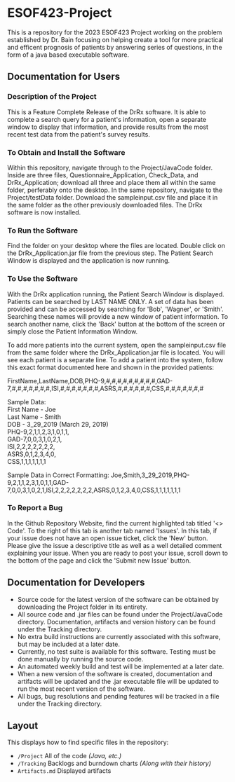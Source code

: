 # ESOF423-Project

This is a repository for the 2023 ESOF423 Project working on the problem established by Dr. Bain focusing on helping create a tool for more practical and efficent prognosis of patients by answering series of questions, in the form of a java based executable software.

## Documentation for Users
### Description of the Project
This is a Feature Complete Release of the DrRx software. It is able to complete a search query for a patient's information, open a separate window to display that information, and provide results from the most recent test data from the patient's survey results.

### To Obtain and Install the Software
Within this repository, navigate through to the Project/JavaCode folder. Inside are three files, Questionnaire_Application, Check_Data, and DrRx_Application; download all three and place them all within the same folder, perferably onto the desktop. In the same repository, navigate to the Project/testData folder. Download the sampleinput.csv file and place it in the same folder as the other previously downloaded files. The DrRx software is now installed.

### To Run the Software
Find the folder on your desktop where the files are located. Double click on the DrRx_Application.jar file from the previous step. The Patient Search Window is displayed and the application is now running. 

### To Use the Software
With the DrRx application running, the Patient Search Window is displayed. Patients can be searched by LAST NAME ONLY. A set of data has been provided and can be accessed by searching for 'Bob', 'Wagner', or 'Smith'. Searching these names will provide a new window of patient information. To search another name, click the 'Back' button at the bottom of the screen or simply close the Patient Information Window. 

To add more patients into the current system, open the sampleinput.csv file from the same folder where the DrRx_Application.jar file is located. You will see each patient is a separate line. To add a patient into the system, follow this exact format documented here and shown in the provided patients:

FirstName,LastName,DOB,PHQ-9,#,#,#,#,#,#,#,#,#,GAD-7,#,#,#,#,#,#,#,ISI,#,#,#,#,#,#,#,ASRS,#,#,#,#,#,#,CSS,#,#,#,#,#,#,#

Sample Data:  
First Name - Joe  
Last Name - Smith  
DOB - 3_29_2019 (March 29, 2019)  
PHQ-9,2,1,1,2,3,1,0,1,1,  
GAD-7,0,0,3,1,0,2,1,  
ISI,2,2,2,2,2,2,2,  
ASRS,0,1,2,3,4,0,  
CSS,1,1,1,1,1,1,1  

Sample Data in Correct Formatting:
Joe,Smith,3_29_2019,PHQ-9,2,1,1,2,3,1,0,1,1,GAD-7,0,0,3,1,0,2,1,ISI,2,2,2,2,2,2,2,ASRS,0,1,2,3,4,0,CSS,1,1,1,1,1,1,1

### To Report a Bug
In the Github Repository Website, find the current highlighted tab titled '<> Code'. To the right of this tab is another tab named 'Issues'.
In this tab, if your issue does not have an open issue ticket, click the 'New' button. Please give the issue a descriptive title as well as a well detailed comment explaining your issue.
When you are ready to post your issue, scroll down to the bottom of the page and click the 'Submit new Issue' button.

## Documentation for Developers
* Source code for the latest version of the software can be obtained by downloading the Project folder in its entirety.
* All source code and .jar files can be found under the Project/JavaCode directory. Documentation, artifacts and version history can be found under the Tracking directory.
* No extra build instructions are currently associated with this software, but may be included at a later date.
* Currently, no test suite is available for this software. Testing must be done manually by running the source code.
* An automated weekly build and test will be implemented at a later date.
* When a new version of the software is created, documentation and artifacts will be updated and the .jar executable file will be updated to run the most recent version of the software.
* All bugs, bug resolutions and pending features will be tracked in a file under the Tracking directory.

## Layout

This displays how to find specific files in the repository:

  * `/Project` All of the code *(Java, etc.)*
  * `/Tracking` Backlogs and burndown charts *(Along with their history)*
  * `Artifacts.md` Displayed artifacts
  
